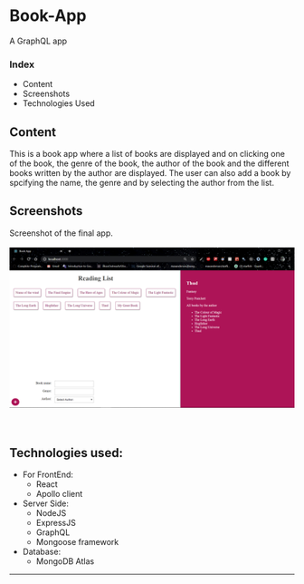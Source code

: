 # Book-App
A GraphQL app

### Index
- Content
- Screenshots
- Technologies Used

## Content
This is a book app where a list of books are displayed and on clicking one of the book, the genre of the book, the author of the book and the different books written by the author are displayed.
The user can also add a book by spcifying the name, the genre and by selecting the author from the list.

## Screenshots
Screenshot of the final app.<br><br> 
<img src="images/Screenshot.png"><br><br><br>

## Technologies used:
- For FrontEnd:
  - React
  - Apollo client
- Server Side:
  - NodeJS
  - ExpressJS
  - GraphQL
  - Mongoose framework
- Database:
  - MongoDB Atlas
<hr>
